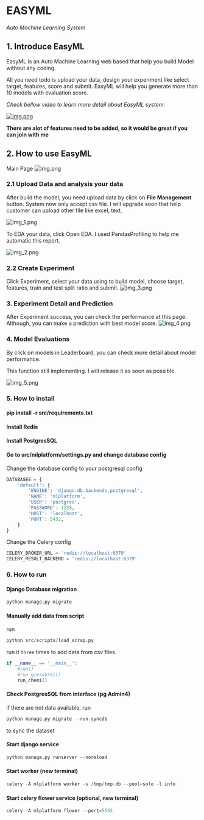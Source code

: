# EASYML
*Auto Machine Learning System*

## 1. Introduce EasyML

EasyML is an Auto Machine Learning web based that help you build Model without any coding. 

All you need todo is upload your data, design your experiment like select target, features, score and submit.
EasyML will help you generate more than 10 models with evaluation score.

*Check bellow video to learn more detail about EasyML system:*

[![img.png](docs/img/img.png)](https://www.youtube.com/watch?v=jRtNJl3y2as&t)

**There are alot of features need to be added, so it would be great if you can join with me**


## 2. How to use EasyML

Main Page
![img.png](docs/img/img.png)

### 2.1 Upload Data and analysis your data
After build the model, you need upload data by click on **File Management** button.
System now only accept csv file. I will upgrade soon that help customer can upload other file like excel, text.

![img_1.png](docs/img/img_1.png)

To EDA your data, click Open EDA. I used PandasProfiling to help me automatic this report.

![img_2.png](docs/img/img_2.png)

### 2.2 Create Experiment

Click Experiment, select your data using to build model, choose target, features, train and test split ratio and submit.
![img_3.png](docs/img/img_3.png)

### 3. Experiment Detail and Prediction
After Experiment success, you can check the performance at this page.
Although, you can make a prediction with best model score.
![img_4.png](docs/img/img_4.png)

### 4. Model Evaluations
By click on models in Leaderboard, you can check more detail about model performance.

This function still implementing. I will release it as soon as possible.

![img_5.png](docs/img/img_5.png)

### 5. How to install

#### pip install -r src/requirements.txt

#### Install Redis

#### Install PostgresSQL

#### Go to src/mlplatform/settings.py and change database config

Change the database config to your postgresql config

``` python
DATABASES = {
    'default': {
        'ENGINE': 'django.db.backends.postgresql',
        'NAME': 'mlplatform',
        'USER': 'postgres',
        'PASSWORD': 1228,
        'HOST': 'localhost',
        'PORT': 5432,
    }
}
```

Change the Celery config 

``` python
CELERY_BROKER_URL = 'redis://localhost:6379'
CELERY_RESULT_BACKEND = 'redis://localhost:6379'

```

### 6. How to run

#### Django Database migration
```python
python manage.py migrate
```

#### Manually add data from script
run 
```python
python src/scripts/load_scrap.py
```
run it `three` times to add data from csv files.

```python
if __name__ == '__main__':
    #run()
    #run_giesserei()
    run_chemi()
```

#### Check PostgresSQL from interface (pg Admin4)
if there are not data available, run

```python
python manage.py migrate --run-syncdb
```
to sync the dataset


#### Start django service
```python
python manage.py runserver --noreload
```

#### Start worker (new terminal)
```python
celery -A mlplatform worker -s /tmp/tmp.db --pool=solo -l info
```

#### Start celery flower service (optional, new terminal)
```python
celery -A mlplatform flower --port=5555 
```